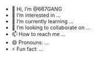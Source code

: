 - 👋 Hi, I’m @667GANG
- 👀 I’m interested in ...
- 🌱 I’m currently learning ...
- 💞️ I’m looking to collaborate on ...
- 📫 How to reach me ...
- 😄 Pronouns: ...
- ⚡ Fun fact: ...

<!---
667GANG/667GANG is a ✨ special ✨ repository because its `README.md` (this file) appears on your GitHub profile.
You can click the Preview link to take a look at your changes.
--->
